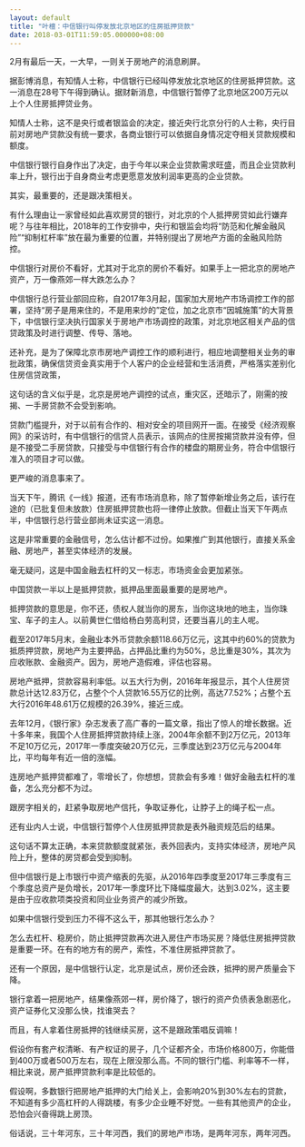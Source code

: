 ```yaml
---
layout: default
title: "叶檀：中信银行叫停发放北京地区的住房抵押贷款"
date: 2018-03-01T11:59:05.000000+08:00
---
```


2月有最后一天，一大早，一则关于房地产的消息刷屏。

据彭博消息，有知情人士称，中信银行已经叫停发放北京地区的住房抵押贷款。这一消息在28号下午得到确认。据财新消息，中信银行暂停了北京地区200万元以上个人住房抵押贷业务。

知情人士称，这不是央行或者银监会的决定，接近央行北京分行的人士称，央行目前对房地产贷款没有统一要求，各商业银行可以依据自身情况定夺相关贷款规模和额度。

中信银行银行自身作出了决定，由于今年以来企业贷款需求旺盛，而且企业贷款利率上升，银行出于自身商业考虑更愿意发放利润率更高的企业贷款。

其实，最重要的，还是跟决策相关。

有什么理由让一家曾经如此喜欢房贷的银行，对北京的个人抵押房贷如此行嫌弃呢？与往年相比，2018年的工作安排中，央行和银监会均将“防范和化解金融风险”“抑制杠杆率”放在最为重要的位置，并特别提出了房地产方面的金融风险防控。

中信银行对房价不看好，尤其对于北京的房价不看好。如果手上一把北京的房地产资产，万一像燕郊一样大跌怎么办？

中信银行总行营业部回应称，自2017年3月起，国家加大房地产市场调控工作的部署，坚持“房子是用来住的，不是用来炒的”定位，加之北京市“因城施策”的大背景下，中信银行坚决执行国家关于房地产市场调控的政策，对北京地区相关产品的信贷政策及时进行调整、传导、落地。

还补充，是为了保障北京市房地产调控工作的顺利进行，相应地调整相关业务的审批政策，确保信贷资金真实用于个人客户的企业经营和生活消费，严格落实差别化住房信贷政策，

这句话的含义似乎是，北京是房地产调控的试点，重灾区，还暗示了，刚需的按揭、一手房贷款不会受到影响。

贷款门槛提升，对于以前有合作的、相对安全的项目网开一面。在接受《经济观察网》的采访时，有中信银行的信贷人员表示，该网点的住房按揭贷款并没有停，但是不接受二手房贷款，只接受与中信银行有合作的楼盘的期房业务，符合中信银行准入的项目才可以做。

更严峻的消息事来了。

当天下午，腾讯《一线》报道，还有市场消息称，除了暂停新增业务之后，该行在途的（已批复但未放款）住房抵押贷款也将一律停止放款。但截止当天下午两点半，中信银行总行营业部尚未证实这一消息。

这是非常重要的金融信号，怎么估计都不过份。如果推广到其他银行，直接关系金融、房地产，甚至实体经济的发展。

毫无疑问，这是中国金融去杠杆的又一标志，市场资金会更加紧张。

中国贷款一半以上是抵押贷款，抵押品里面最重要的是房地产。

抵押贷款的意思是，你不还，债权人就当你的房东，当你这块地的地主，当你珠宝、车子的主人。以前黄世仁借给杨白劳高利贷，还要当喜儿的主人呢。

截至2017年5月末，金融业本外币贷款余额118.66万亿元，这其中约60%的贷款为抵质押贷款，房地产为主要押品，占押品比重约为50%，总比重是30%，其次为应收账款、金融资产。因为，房地产造假难，评估也容易。

房地产抵押，贷款容易利率低。以五大行为例，2016年年报显示，其个人住房贷款总计达12.83万亿，占整个个人贷款16.55万亿的比例，高达77.52%；占整个五大行2016年48.61万亿规模的26.39%，接近三成。

去年12月，《银行家》杂志发表了高广春的一篇文章，指出了惊人的增长数据。近十多年来，我国个人住房抵押贷款持续上涨，2004年余额不到2万亿元，2013年不足10万亿元，2017年一季度突破20万亿元，三季度达到23万亿元与2004年比，平均每年有近一倍的涨幅。

连房地产抵押贷都难了，零增长了，你想想，贷款会有多难！做好金融去杠杆的准备，怎么充分都不为过。

跟房字相关的，赶紧争取房地产信托，争取证券化，让脖子上的绳子松一点。

还有业内人士说，中信银行暂停个人住房抵押贷款是表外融资规范后的结果。

这句话不算太正确，本来贷款额度就紧张，表外回表内，支持实体经济，房地产风险上升，整体的房贷都会受到抑制。

但中信银行是上市银行中资产缩表的先驱，从2016年四季度至2017年三季度有三个季度总资产是负增长，2017年一季度环比下降幅度最大，达到3.02%，这主要是由于应收款项类投资和同业业务资产的减少所致。

如果中信银行受到压力不得不这么干，那其他银行怎么办？

怎么去杠杆、稳房价，防止抵押贷款再次进入房住产市场买房？降低住房抵押贷款是重要一环。在有的地方有的房产，索性，不准住房抵押贷款了。

还有一个原因，是中信银行认定，北京是试点，房价还会跌，抵押的房产质量会下降。

银行拿着一把房地产，结果像燕郊一样，房价降了，银行的资产负债表急剧恶化，资产证券化又没那么快，找谁哭去？

而且，有人拿着住房抵押的钱继续买房，这不是跟政策唱反调嘛！

假设你有套产权清晰、有产权证的房子，几个证都齐全，市场价格800万，你能借到400万或者500万左右，现在上限没那么高。不同的银行门槛、利率等不一样，相比来说，房产抵押贷款利率是比较低的。

假设啊，多数银行把房地产抵押的大门给关上，会影响20%到30%左右的贷款，不知道有多少高杠杆的人得跳楼，有多少企业睡不好觉。一些有其他资产的企业，恐怕会兴奋得跳上房顶。

俗话说，三十年河东，三十年河西，我们的房地产市场，是两年河东，两年河西。

